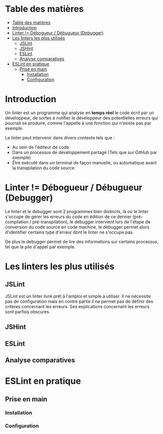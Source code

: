 # Table des matières

- [Table des matières](#table-des-matières)
- [Introduction](#introduction)
- [Linter != Débogueur / Débugueur (Debugger)](#linter--débogueur--débugueur-debugger)
- [Les linters les plus utilisés](#les-linters-les-plus-utilisés)
  - [JSLint](#jslint)
  - [JSHint](#jshint)
  - [ESLint](#eslint)
  - [Analyse comparatives](#analyse-comparatives)
- [ESLint en pratique](#eslint-en-pratique)
  - [Prise en main](#prise-en-main)
    - [Installation](#installation)
    - [Configuration](#configuration)

# Introduction

Un linter est un programme qui analyse en **temps réel** le code écrit par un développeur, de sortes à notifier le développeur des potentielles erreurs qui pourrait se produire, comme l'appelle à une fonction qui n'existe pas par exemple.

Le linter peut intervenir dans divers contexte tels que :

- Au sein de l'éditeur de code
- Dans un processus de developpement partagé (Tels que sur GitHub par exemple)
- Être exécuté dans un terminal de façon manuelle, ou automatique avant la transpilation du code source

# Linter != Débogueur / Débugueur (Debugger) 

Le linter et le debugger sont 2 programmes bien distincts, là où le linter s'occupe de gérer les erreurs du code en édition de ce dernier (pré-compilation / pré-transpilation), le debugger intervient lors de l'étape de conversion du code source en code machine, le debugger permet alors d'identifier certains type d'erreur dont le linter ne s'occupe pas.

De plus le debugger permet de lire des informations sur certains processus, tel que la pile d'appel par exemple.

# Les linters les plus utilisés

## JSLint

JSLint est un linter livré prêt à l'emploi et simple à utiliser. 
Il ne nécessite pas de configuration mais en contre partie il ne permet pas de définir des critères concernant les erreurs. 
Ses explications concernant les erreurs sont parfois obscures.

## JSHint

## ESLint

## Analyse comparatives

# ESLint en pratique

## Prise en main

### Installation

### Configuration
